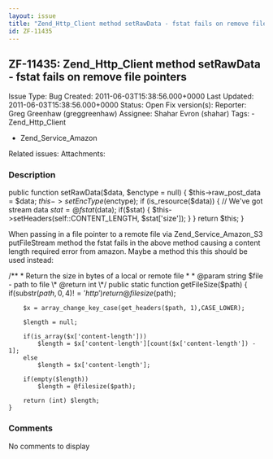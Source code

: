 ```yaml
---
layout: issue
title: "Zend_Http_Client method setRawData - fstat fails on remove file pointers"
id: ZF-11435
---
```


ZF-11435: Zend\_Http\_Client method setRawData - fstat fails on remove file pointers
------------------------------------------------------------------------------------

 Issue Type: Bug Created: 2011-06-03T15:38:56.000+0000 Last Updated: 2011-06-03T15:38:56.000+0000 Status: Open Fix version(s): 
 Reporter:  Greg Greenhaw (greggreenhaw)  Assignee:  Shahar Evron (shahar)  Tags: - Zend\_Http\_Client
- Zend\_Service\_Amazon
 
 Related issues: 
 Attachments: 
### Description

public function setRawData($data, $enctype = null) { $this->raw\_post\_data = $data; $this->setEncType($enctype); if (is\_resource($data)) { // We've got stream data $stat = @fstat($data); if($stat) { $this->setHeaders(self::CONTENT\_LENGTH, $stat['size']); } } return $this; }

When passing in a file pointer to a remote file via Zend\_Service\_Amazon\_S3 putFileStream method the fstat fails in the above method causing a content length required error from amazon. Maybe a method this this should be used instead:

/\*\* \* Return the size in bytes of a local or remote file \* \* @param string $file - path to file \* @return int \*/ public static function getFileSize($path) { if(substr($path,0,4) != 'http') return @filesize($path);

 
        $x = array_change_key_case(get_headers($path, 1),CASE_LOWER); 
    
        $length = null;
    
        if(is_array($x['content-length']))
            $length = $x['content-length'][count($x['content-length']) - 1];
        else
            $length = $x['content-length'];
    
        if(empty($length))
            $length = @filesize($path); 
    
        return (int) $length;   
    }


 

 

### Comments

No comments to display